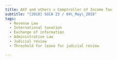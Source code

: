 ```yaml
---
title: AXY and others v Comptroller of Income Tax 
subtitle: "[2018] SGCA 23 / 04\_May\_2018"
tags:
  - Revenue Law
  - International taxation
  - Exchange of information
  - Administrative Law
  - Judicial review
  - Threshold for leave for judicial review

---
```


